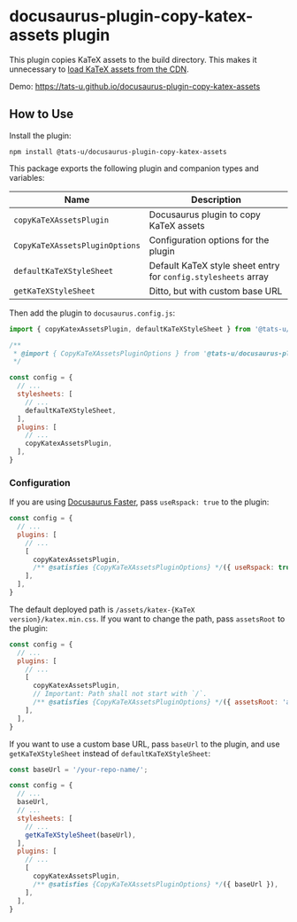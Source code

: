 # docusaurus-plugin-copy-katex-assets plugin

This plugin copies KaTeX assets to the build directory. This makes it unnecessary to [load KaTeX assets from the CDN](https://docusaurus.io/docs/markdown-features/math-equations).

Demo: https://tats-u.github.io/docusaurus-plugin-copy-katex-assets

## How to Use

Install the plugin:

```
npm install @tats-u/docusaurus-plugin-copy-katex-assets
```

This package exports the following plugin and companion types and variables:

| Name | Description |
| --- | --- |
| `copyKaTeXAssetsPlugin` | Docusaurus plugin to copy KaTeX assets |
| `CopyKaTeXAssetsPluginOptions` | Configuration options for the plugin |
| `defaultKaTeXStyleSheet` | Default KaTeX style sheet entry for `config.stylesheets` array |
| `getKaTeXStyleSheet` | Ditto, but with custom base URL |

Then add the plugin to `docusaurus.config.js`:

```js
import { copyKatexAssetsPlugin, defaultKaTeXStyleSheet } from '@tats-u/docusaurus-plugin-copy-katex-assets';

/**
 * @import { CopyKaTeXAssetsPluginOptions } from '@tats-u/docusaurus-plugin-copy-katex-assets';
 */

const config = {
  // ...
  stylesheets: [
    // ...
    defaultKaTeXStyleSheet,
  ],
  plugins: [
    // ...
    copyKatexAssetsPlugin,
  ],
}
```

### Configuration

If you are using [Docusaurus Faster](https://github.com/facebook/docusaurus/issues/10556), pass `useRspack: true` to the plugin:

```js
const config = {
  // ...
  plugins: [
    // ...
    [
      copyKatexAssetsPlugin,
      /** @satisfies {CopyKaTeXAssetsPluginOptions} */({ useRspack: true }),
    ],
  ],
}
```

The default deployed path is `/assets/katex-{KaTeX version}/katex.min.css`. If you want to change the path, pass `assetsRoot` to the plugin:

```js
const config = {
  // ...
  plugins: [
    // ...
    [
      copyKatexAssetsPlugin,
      // Important: Path shall not start with `/`.
      /** @satisfies {CopyKaTeXAssetsPluginOptions} */({ assetsRoot: 'assets/katex' }),
    ],
  ],
}
```

If you want to use a custom base URL, pass `baseUrl` to the plugin, and use `getKaTeXStyleSheet` instead of `defaultKaTeXStyleSheet`:

```js
const baseUrl = '/your-repo-name/';

const config = {
  // ...
  baseUrl,
  // ...
  stylesheets: [
    // ...
    getKaTeXStyleSheet(baseUrl),
  ],
  plugins: [
    // ...
    [
      copyKatexAssetsPlugin,
      /** @satisfies {CopyKaTeXAssetsPluginOptions} */({ baseUrl }),
    ],
  ],
}
```
